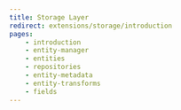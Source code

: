 ```yaml
---
title: Storage Layer
redirect: extensions/storage/introduction
pages:
    - introduction
    - entity-manager
    - entities
    - repositories
    - entity-metadata
    - entity-transforms
    - fields
---
```

